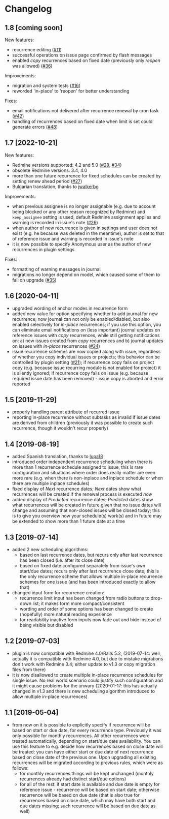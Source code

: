 # Changelog

## 1.8 [coming soon]

New features:
* recurrence editing ([#11](https://it.michalczyk.pro/issues/11))
* successful operations on issue page confirmed by flash messages
* enabled _copy_ recurrences based on fixed date (previously only _reopen_ was allowed) ([#36](https://it.michalczyk.pro/issues/36))

Improvements:
* migration and system tests ([#16](https://it.michalczyk.pro/issues/16))
* reworded 'in-place' to 'reopen' for better understanding

Fixes:
* email notifications not delivered after recurrence renewal by cron task ([#42](https://it.michalczyk.pro/issues/42))
* handling of recurrences based on fixed date when limit is set could generate errors ([#48](https://it.michalczyk.pro/issues/48))

## 1.7 [2022-10-21]

New features:
* Redmine versions supported: 4.2 and 5.0 ([#28](https://it.michalczyk.pro/issues/28), [#34](https://it.michalczyk.pro/issues/34))
* obsolete Redmine versions: 3.4, 4.0
* more than one future recurrence for fixed schedules can be created by setting
  renew ahead period ([#27](https://it.michalczyk.pro/issues/27))
* Bulgarian translation, thanks to [jwalkerbg](https://github.com/jwalkerbg)

Improvements:
* when previous assignee is no longer assignable (e.g. due to account being
  blocked or any other reason recognized by Redmine) and ```keep_assignee``` setting
  is used, default Redmine assignment applies and warning is recorded in
  issue's note ([#26](https://it.michalczyk.pro/issues/26))
* when author of new recurrence is given in settings and user does not exist
  (e.g. he because was deleted in the meantime), author is set to that of
  reference issue and warning is recorded in issue's note
* it is now possible to specify Anonymous user as the author of new
  recurrences in plugin settings
 
Fixes:
* formatting of warning messages in journal
* migrations no longer depend on model, which caused some of them to
  fail on upgrade ([#35](https://it.michalczyk.pro/issues/35))

## 1.6 [2020-04-11]

* upgraded wording of anchor modes in recurrence form
* added new value for option specifying whether to add journal for new recurrence; now journal can not only be enabled/diabled, but also enabled selectively for _in-place_ recurrences; if you use this option, you can eliminate email notifications on (less important) journal updates on reference issues with _copy_ recurrences, while still getting notifications on: a) new issues created from _copy_ recurrences and b) journal updates on issues with _in-place_ recurrences ([#24](https://it.michalczyk.pro/issues/24))
* issue recurrence schemes are now copied along with issue, regardless of whether you copy individual issues or projects; this behavior can be controlled by plugin setting ([#21](https://it.michalczyk.pro/issues/21)); if recurrence copy fails on project copy (e.g. because issue recurring module is not enabled for project) it is silently ignored; if recurrence copy fails on issue (e.g. because required issue date has been removed) - issue copy is aborted and error reported

## 1.5 [2019-11-29]

* properly handling parent attribute of recurred issue
* reporting in-place recurrence without subtasks as invalid if issue dates are derived from children (previously it was possible to create such recurrence, though it wouldn't recur properly)

## 1.4 [2019-08-19]

* added Spanish translation, thanks to [lupa18](https://github.com/lupa18/)
* introduced order independent recurrence scheduling when there is more than 1 recurrence schedule assigned to issue; this is rare configuration and situations where order does really matter are even more rare (e.g. when there is non-inplace and inplace schedule or when there are multiple inplace schedules)
* fixed display of _Next_ recurrence dates; _Next_ dates show what recurrences will be created if the renewal process is executed _now_
* added display of _Predicted_ recurrence dates; _Predicted_ dates show what recurrences will be created in future given that no issue dates will change and assuming that non-closed issues will be closed today; this is to give you overview how your schedule(s) work(s) and in future may be extended to show more than 1 future date at a time

## 1.3 [2019-07-14]

* added 2 new scheduling algorithms:
   * based on last recurrence dates, but recurs only after last recurrence has been closed (i.e. after its close date)
   * based on fixed date configured separately from issue's own start/due dates; recurs only after last recurrence close date; this is the only recurrence scheme that allows multiple in-place recurrence schemes for one issue (and has been introduced exactly to allow that)
* changed input form for recurrence creation:
   * recurrence limit input has been changed from radio buttons to drop-down list; it makes form more compact/consistent
   * wording and order of some options has been changed to create (hopefully) more natural reading experience
   * for readability inactive form inputs now fade out and hide instead of being visible but disabled
 
## 1.2 [2019-07-03]

* plugin is now compatible with Redmine 4.0/Rails 5.2, (2019-07-14: well, actually it is compatible with Redmine 4.0, but due to mistake migrations don't work with Redmine 3.4; either update to v1.3 or copy migration files from there)
* it is now disallowed to create multiple in-place recurrence schedules for single issue. No real world scenario could justify such configuration and it might cause problems for the unwary (2020-01-17: this has actually changed in v1.3 and there is new scheduling algorithm introduced to allow multiple in-place recurrences)

## 1.1 [2019-05-04]

* from now on it is possible to explicitly specify if recurrence will be based on start or due date, for every recurrence type. Previously it was only possible for monthly recurrences. All other recurrences were treated automatically, depending on start/due date availability. You can use this feature to e.g. decide how recurrences based on close date will be treated: you can have either start or due date of next recurrence based on close date of the previous one. Upon upgrading all existing recurrences will be migrated according to previous rules, which were as follows:
   * for monthly recurrences things will be kept unchanged (monthly recurrences already had distinct start/due options)
   * for all of the rest: if start date is available and due date is empty for reference issue - recurrence will be based on start date; otherwise recurrence will be based on due date (that is also true for recurrences based on close date, which may have both start and due dates missing; such recurrence will be based on due date as well)
